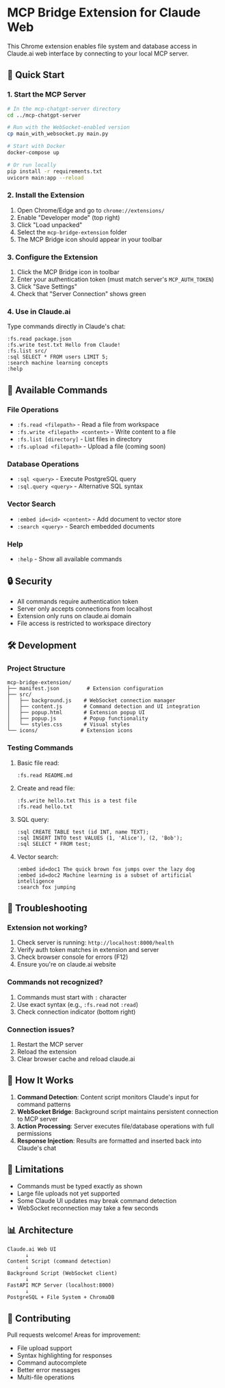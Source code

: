 # MCP Bridge Extension for Claude Web

This Chrome extension enables file system and database access in Claude.ai web interface by connecting to your local MCP server.

## 🚀 Quick Start

### 1. Start the MCP Server

```bash
# In the mcp-chatgpt-server directory
cd ../mcp-chatgpt-server

# Run with the WebSocket-enabled version
cp main_with_websocket.py main.py

# Start with Docker
docker-compose up

# Or run locally
pip install -r requirements.txt
uvicorn main:app --reload
```

### 2. Install the Extension

1. Open Chrome/Edge and go to `chrome://extensions/`
2. Enable "Developer mode" (top right)
3. Click "Load unpacked"
4. Select the `mcp-bridge-extension` folder
5. The MCP Bridge icon should appear in your toolbar

### 3. Configure the Extension

1. Click the MCP Bridge icon in toolbar
2. Enter your authentication token (must match server's `MCP_AUTH_TOKEN`)
3. Click "Save Settings"
4. Check that "Server Connection" shows green

### 4. Use in Claude.ai

Type commands directly in Claude's chat:

```
:fs.read package.json
:fs.write test.txt Hello from Claude!
:fs.list src/
:sql SELECT * FROM users LIMIT 5;
:search machine learning concepts
:help
```

## 📝 Available Commands

### File Operations
- `:fs.read <filepath>` - Read a file from workspace
- `:fs.write <filepath> <content>` - Write content to a file
- `:fs.list [directory]` - List files in directory
- `:fs.upload <filepath>` - Upload a file (coming soon)

### Database Operations
- `:sql <query>` - Execute PostgreSQL query
- `:sql.query <query>` - Alternative SQL syntax

### Vector Search
- `:embed id=<id> <content>` - Add document to vector store
- `:search <query>` - Search embedded documents

### Help
- `:help` - Show all available commands

## 🔒 Security

- All commands require authentication token
- Server only accepts connections from localhost
- Extension only runs on claude.ai domain
- File access is restricted to workspace directory

## 🛠️ Development

### Project Structure
```
mcp-bridge-extension/
├── manifest.json         # Extension configuration
├── src/
│   ├── background.js    # WebSocket connection manager
│   ├── content.js       # Command detection and UI integration
│   ├── popup.html       # Extension popup UI
│   ├── popup.js         # Popup functionality
│   └── styles.css       # Visual styles
└── icons/              # Extension icons
```

### Testing Commands

1. Basic file read:
   ```
   :fs.read README.md
   ```

2. Create and read file:
   ```
   :fs.write hello.txt This is a test file
   :fs.read hello.txt
   ```

3. SQL query:
   ```
   :sql CREATE TABLE test (id INT, name TEXT);
   :sql INSERT INTO test VALUES (1, 'Alice'), (2, 'Bob');
   :sql SELECT * FROM test;
   ```

4. Vector search:
   ```
   :embed id=doc1 The quick brown fox jumps over the lazy dog
   :embed id=doc2 Machine learning is a subset of artificial intelligence
   :search fox jumping
   ```

## 🐛 Troubleshooting

### Extension not working?
1. Check server is running: `http://localhost:8000/health`
2. Verify auth token matches in extension and server
3. Check browser console for errors (F12)
4. Ensure you're on claude.ai website

### Commands not recognized?
1. Commands must start with `:` character
2. Use exact syntax (e.g., `:fs.read` not `:read`)
3. Check connection indicator (bottom right)

### Connection issues?
1. Restart the MCP server
2. Reload the extension
3. Clear browser cache and reload claude.ai

## 🔄 How It Works

1. **Command Detection**: Content script monitors Claude's input for command patterns
2. **WebSocket Bridge**: Background script maintains persistent connection to MCP server
3. **Action Processing**: Server executes file/database operations with full permissions
4. **Response Injection**: Results are formatted and inserted back into Claude's chat

## 🚧 Limitations

- Commands must be typed exactly as shown
- Large file uploads not yet supported
- Some Claude UI updates may break command detection
- WebSocket reconnection may take a few seconds

## 📊 Architecture

```
Claude.ai Web UI
      ↓
Content Script (command detection)
      ↓
Background Script (WebSocket client)
      ↓
FastAPI MCP Server (localhost:8000)
      ↓
PostgreSQL + File System + ChromaDB
```

## 🤝 Contributing

Pull requests welcome! Areas for improvement:
- File upload support
- Syntax highlighting for responses
- Command autocomplete
- Better error messages
- Multi-file operations